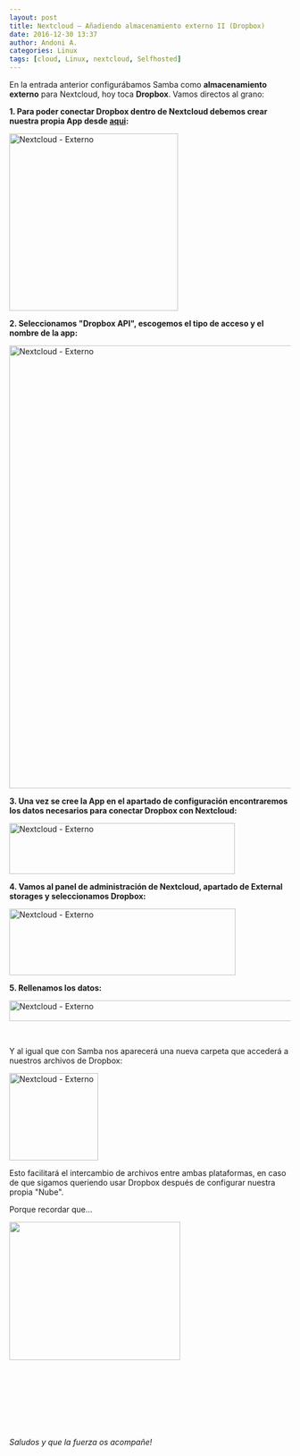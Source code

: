 ```yaml
---
layout: post
title: Nextcloud – Añadiendo almacenamiento externo II (Dropbox)
date: 2016-12-30 13:37
author: Andoni A.
categories: Linux
tags: [cloud, Linux, nextcloud, Selfhosted]
---
```

En la entrada anterior configurábamos Samba como <strong>almacenamiento externo</strong> para Nextcloud, hoy toca <strong>Dropbox</strong>. Vamos directos al grano:

<strong>1. Para poder conectar Dropbox dentro de Nextcloud debemos crear nuestra propia App desde <a href="http://www.dropbox.com/developers">aqui</a>:</strong>

<img class="aligncenter size-full wp-image-187" src="http://blogdeandoniaf.files.wordpress.com/2016/11/dropbox1.png" alt="Nextcloud - Externo" width="302" height="317" />

<strong>2. Seleccionamos "Dropbox API", escogemos el tipo de acceso y el nombre de la app:</strong>

<img class="aligncenter size-full wp-image-186" src="http://blogdeandoniaf.files.wordpress.com/2016/11/seleccic3b3n_651.png" alt="Nextcloud - Externo" width="826" height="792" />

<strong>3. Una vez se cree la App en el apartado de configuración encontraremos los datos necesarios para conectar Dropbox con Nextcloud:</strong>

<img class="aligncenter wp-image-185" src="http://blogdeandoniaf.files.wordpress.com/2016/11/seleccic3b3n_652.png" alt="Nextcloud - Externo" width="404" height="91" />

<strong>4. Vamos al panel de administración de Nextcloud, apartado de External storages y seleccionamos Dropbox:
</strong>

<img class="aligncenter size-full wp-image-189" src="http://blogdeandoniaf.files.wordpress.com/2016/11/seleccic3b3n_649.png" alt="Nextcloud - Externo" width="405" height="119" />

<strong>5. Rellenamos los datos:</strong>

<a href="http://blogdeandoniaf.files.wordpress.com/2016/11/seleccic3b3n_653.png"><img class="aligncenter wp-image-184" src="https://blogde-andoniaf.rhcloud.com/wp-content/uploads/2016/11/Selección_653-1024x34.png" alt="Nextcloud - Externo" width="1126" height="37" /></a>

&nbsp;

Y al igual que con Samba nos aparecerá una nueva carpeta que accederá a nuestros archivos de Dropbox:

<img class="aligncenter size-full wp-image-210" src="http://blogdeandoniaf.files.wordpress.com/2016/11/seleccic3b3n_655.png" alt="Nextcloud - Externo" width="159" height="156" />

Esto facilitará el intercambio de archivos entre ambas plataformas, en caso de que sigamos queriendo usar Dropbox después de configurar nuestra propia "Nube".

Porque recordar que...

<img class="alignright" src="https://images.duckduckgo.com/iu/?u=http%3A%2F%2Fwww.bradnash.com%2Fwp-content%2Fuploads%2F2016%2F02%2Fno-cloud.png&amp;f=1" alt="" width="306" height="247" />

&nbsp;

&nbsp;

&nbsp;

&nbsp;

<em>Saludos y que la fuerza os acompañe!</em>
